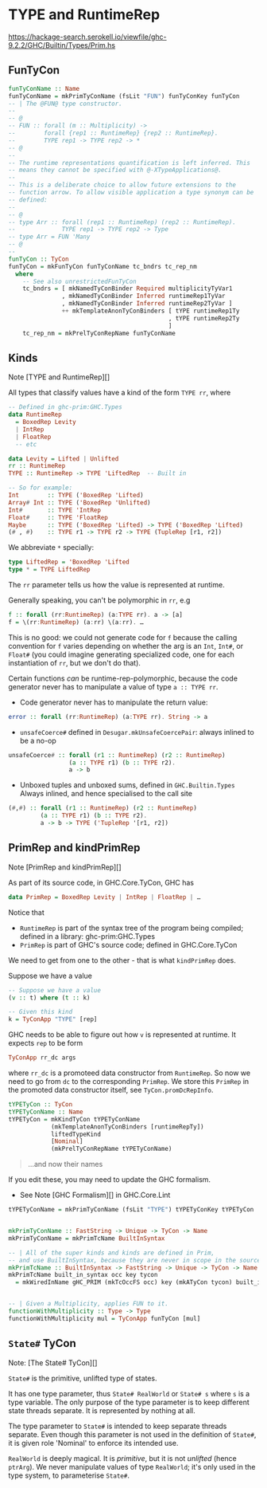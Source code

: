# TYPE and RuntimeRep

https://hackage-search.serokell.io/viewfile/ghc-9.2.2/GHC/Builtin/Types/Prim.hs


## FunTyCon


```hs
funTyConName :: Name
funTyConName = mkPrimTyConName (fsLit "FUN") funTyConKey funTyCon
-- | The @FUN@ type constructor.
--
-- @
-- FUN :: forall (m :: Multiplicity) ->
--        forall {rep1 :: RuntimeRep} {rep2 :: RuntimeRep}.
--        TYPE rep1 -> TYPE rep2 -> *
-- @
--
-- The runtime representations quantification is left inferred. This
-- means they cannot be specified with @-XTypeApplications@.
--
-- This is a deliberate choice to allow future extensions to the
-- function arrow. To allow visible application a type synonym can be
-- defined:
--
-- @
-- type Arr :: forall (rep1 :: RuntimeRep) (rep2 :: RuntimeRep).
--             TYPE rep1 -> TYPE rep2 -> Type
-- type Arr = FUN 'Many
-- @
--
funTyCon :: TyCon
funTyCon = mkFunTyCon funTyConName tc_bndrs tc_rep_nm
  where
    -- See also unrestrictedFunTyCon
    tc_bndrs = [ mkNamedTyConBinder Required multiplicityTyVar1
               , mkNamedTyConBinder Inferred runtimeRep1TyVar
               , mkNamedTyConBinder Inferred runtimeRep2TyVar ]
               ++ mkTemplateAnonTyConBinders [ tYPE runtimeRep1Ty
                                             , tYPE runtimeRep2Ty
                                             ]
    tc_rep_nm = mkPrelTyConRepName funTyConName
```


## Kinds

Note [TYPE and RuntimeRep][]


All types that classify values have a kind of the form `TYPE rr`, where

```hs
-- Defined in ghc-prim:GHC.Types
data RuntimeRep
  = BoxedRep Levity
  | IntRep
  | FloatRep
  -- etc

data Levity = Lifted | Unlifted
rr :: RuntimeRep
TYPE :: RuntimeRep -> TYPE 'LiftedRep  -- Built in

-- So for example:
Int        :: TYPE ('BoxedRep 'Lifted)
Array# Int :: TYPE ('BoxedRep 'Unlifted)
Int#       :: TYPE 'IntRep
Float#     :: TYPE 'FloatRep
Maybe      :: TYPE ('BoxedRep 'Lifted) -> TYPE ('BoxedRep 'Lifted)
(# , #)    :: TYPE r1 -> TYPE r2 -> TYPE (TupleRep [r1, r2])
```


We abbreviate `*` specially:

```hs
type LiftedRep = 'BoxedRep 'Lifted
type * = TYPE LiftedRep
```

The `rr` parameter tells us how the value is represented at runtime.

Generally speaking, you can't be polymorphic in `rr`, e.g

```hs
f :: forall (rr:RuntimeRep) (a:TYPE rr). a -> [a]
f = \(rr:RuntimeRep) (a:rr) \(a:rr). …
```

This is no good: we could not generate code for `f` because the calling convention for `f` varies depending on whether the arg is an `Int`, `Int#`, or `Float#` (you could imagine generating specialized code, one for each instantiation of `rr`, but we don't do that).

Certain functions *can* be runtime-rep-polymorphic, because the code generator never has to manipulate a value of type `a :: TYPE rr`.

- Code generator never has to manipulate the return value:

```hs
error :: forall (rr:RuntimeRep) (a:TYPE rr). String -> a
```

- `unsafeCoerce#` defined in `Desugar.mkUnsafeCoercePair`: 
  always inlined to be a no-op

```hs
unsafeCoerce# :: forall (r1 :: RuntimeRep) (r2 :: RuntimeRep)
                 (a :: TYPE r1) (b :: TYPE r2).
                 a -> b
```

- Unboxed tuples and unboxed sums, defined in `GHC.Builtin.Types`
  Always inlined, and hence specialised to the call site

```hs
(#,#) :: forall (r1 :: RuntimeRep) (r2 :: RuntimeRep)
         (a :: TYPE r1) (b :: TYPE r2).
         a -> b -> TYPE ('TupleRep '[r1, r2])
```


## PrimRep and kindPrimRep

Note [PrimRep and kindPrimRep][]

As part of its source code, in GHC.Core.TyCon, GHC has

```hs
data PrimRep = BoxedRep Levity | IntRep | FloatRep | …
```

Notice that
- `RuntimeRep` is part of the syntax tree of the program being compiled;
  defined in a library: ghc-prim:GHC.Types
- `PrimRep` is part of GHC's source code; defined in GHC.Core.TyCon

We need to get from one to the other - that is what `kindPrimRep` does.

Suppose we have a value

```hs
-- Suppose we have a value
(v :: t) where (t :: k)

-- Given this kind
k = TyConApp "TYPE" [rep]
```

GHC needs to be able to figure out how `v` is represented at runtime. 
It expects `rep` to be form

```hs
TyConApp rr_dc args
```

where `rr_dc` is a promoteed data constructor from `RuntimeRep`. 
So now we need to go from `dc` to the corresponding `PrimRep`. 
We store this `PrimRep` in the promoted data constructor itself, 
see `TyCon.promDcRepInfo`.


```hs
tYPETyCon :: TyCon
tYPETyConName :: Name
tYPETyCon = mkKindTyCon tYPETyConName
            (mkTemplateAnonTyConBinders [runtimeRepTy])
            liftedTypeKind
            [Nominal]
            (mkPrelTyConRepName tYPETyConName)
```


>…and now their names

If you edit these, you may need to update the GHC formalism.

* See Note [GHC Formalism][] in GHC.Core.Lint

```hs
tYPETyConName = mkPrimTyConName (fsLit "TYPE") tYPETyConKey tYPETyCon


mkPrimTyConName :: FastString -> Unique -> TyCon -> Name
mkPrimTyConName = mkPrimTcName BuiltInSyntax

-- | All of the super kinds and kinds are defined in Prim,
-- and use BuiltInSyntax, because they are never in scope in the source
mkPrimTcName :: BuiltInSyntax -> FastString -> Unique -> TyCon -> Name
mkPrimTcName built_in_syntax occ key tycon
  = mkWiredInName gHC_PRIM (mkTcOccFS occ) key (mkATyCon tycon) built_in_syntax


-- | Given a Multiplicity, applies FUN to it.
functionWithMultiplicity :: Type -> Type
functionWithMultiplicity mul = TyConApp funTyCon [mul]
```



## `State#` TyCon

Note: [The State# TyCon][]

`State#` is the primitive, unlifted type of states.

It has one type parameter, thus `State# RealWorld` or `State# s` where `s` is a type variable. The only purpose of the type parameter is to keep different state threads separate. It is represented by nothing at all.

The type parameter to `State#` is intended to keep separate threads separate. Even though this parameter is not used in the definition of `State#`, it is given role 'Nominal' to enforce its intended use.

`RealWorld` is deeply magical. It is *primitive*, but it is not *unlifted* (hence `ptrArg`). We never manipulate values of type `RealWorld`; it's only used in the type system, to parameterise `State#`.
